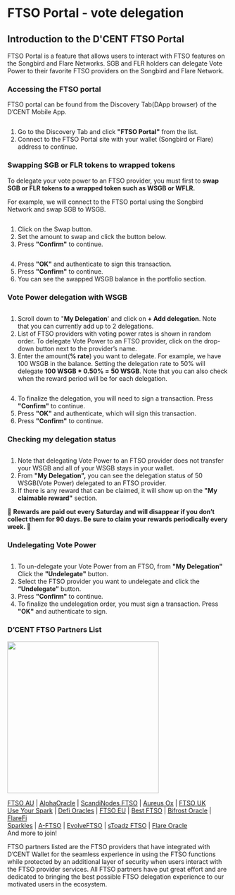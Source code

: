 # FTSO Portal - vote delegation

## Introduction to the D'CENT FTSO Portal

FTSO Portal is a feature that allows users to interact with FTSO features on the Songbird and Flare Networks. SGB and FLR ​​holders can delegate Vote Power to their favorite FTSO providers on the Songbird and Flare Network.

### Accessing the FTSO portal <a href="#id-9a62" id="id-9a62"></a>

FTSO portal can be found from the Discovery Tab(DApp browser) of the D’CENT Mobile App.

<div align="left">

<img src="../.gitbook/assets/FTSO-eng01.png" alt="">

</div>

1. Go to the Discovery Tab and click **"FTSO Portal"** from the list.
2. Connect to the FTSO Portal site with your wallet (Songbird or Flare) address to continue.

### Swapping SGB or FLR tokens to wrapped tokens

To delegate your vote power to an FTSO provider, you must first to **swap SGB or FLR tokens to a wrapped token such as WSGB or WFLR.**

For example, we will connect to the FTSO portal using the Songbird Network and swap SGB to WSGB.

<div align="left">

<img src="../.gitbook/assets/FTSO-eng02.png" alt="">

</div>

1. Click on the Swap button.
2. Set the amount to swap and click the button below.
3. Press **"Confirm"** to continue.

<div align="left">

<img src="../.gitbook/assets/FTSO-eng03.png" alt="">

</div>

4. Press **"OK"** and authenticate to sign this transaction.
5. Press **"Confirm"** to continue.
6. You can see the swapped WSGB balance in the portfolio section.

### Vote Power delegation with WSGB <a href="#id-49a0" id="id-49a0"></a>

<div align="left">

<img src="../.gitbook/assets/FTSO-eng04.png" alt="">

</div>

1. Scroll down to "**My Delegation**' and click on **+ Add delegation**. Note that you can currently add up to 2 delegations.
2. List of FTSO providers with voting power rates is shown in random order. To delegate Vote Power to an FTSO provider, click on the drop-down button next to the provider’s name.
3. Enter the amount(**% rate**) you want to delegate. For example, we have 100 WSGB in the balance. Setting the delegation rate to 50% will delegate **100 WSGB \* 0.50% =** **50 WSGB**. Note that you can also check when the reward period will be for each delegation.

<div align="left">

<img src="../.gitbook/assets/FTSO-eng05.png" alt="">

</div>

4. To finalize the delegation, you will need to sign a transaction. Press **"Confirm"** to continue.
5. Press **"OK"** and authenticate, which will sign this transaction.
6. Press **"Confirm"** to continue.

### Checking my delegation status <a href="#id-64b3" id="id-64b3"></a>

<div align="left">

<img src="../.gitbook/assets/FTSO-eng06.png" alt="">

</div>

1. Note that delegating Vote Power to an FTSO provider does not transfer your WSGB and all of your WSGB stays in your wallet.
2. From **"My Delegation",** you can see the delegation status of 50 WSGB(Vote Power) delegated to an FTSO provider.
3. If there is any reward that can be claimed, it will show up on the **"My claimable reward"** section.

🚨 **Rewards are paid out every Saturday and will disappear if you don’t collect them for 90 days. Be sure to claim your rewards periodically every week. 🚨**

### Undelegating Vote Power <a href="#id-5a41" id="id-5a41"></a>

<div align="left">

<img src="../.gitbook/assets/FTSO-eng07.png" alt="">

</div>

1. To un-delegate your Vote Power from an FTSO, from **"My Delegation"** Click the **"Undelegate"** button.
2. Select the FTSO provider you want to undelegate and click the **“Undelegate”** button.
3. Press **"Confirm"** to continue.
4. To finalize the undelegation order, you must sign a transaction. Press **"OK"** and authenticate to sign.

### D’CENT FTSO Partners List <a href="#ce1a" id="ce1a"></a>

<div align="left">

<img src="../.gitbook/assets/FTSO-eng08.png" alt="" width="344">

</div>

[FTSO AU](https://www.ftso.com.au/) | [AlphaOracle](https://www.alphaoracle.io/) | [ScandiNodes FTSO](https://ftso.scandinodes.com/) | [Aureus Ox](https://aureusox.com/) | [FTSO UK](https://www.ftso.uk/)\
[Use Your Spark](https://www.useyourspark.com/) | [Defi Oracles](https://defioracles.org/) | [FTSO EU](https://www.ftso.eu/) | [Best FTSO](https://bestftso.xyz/) | [Bifrost Oracle](https://towolabs.com/) | [FlareFi](https://flarefi.tech)\
[Sparkles](https://sparklesnft.com/) | [A-FTSO](https://ftso.alexdupre.com/) | [EvolveFTSO](https://evolveftso.com/) | [sToadz FTSO](https://xtoadz.xyz/signal-provider) | [Flare Oracle](https://flareoracle.io/) \
And more to join!

FTSO partners listed are the FTSO providers that have integrated with D’CENT Wallet for the seamless experience in using the FTSO functions while protected by an additional layer of security when users interact with the FTSO provider services. All FTSO partners have put great effort and are dedicated to bringing the best possible FTSO delegation experience to our motivated users in the ecosystem.

